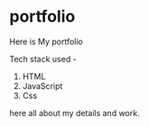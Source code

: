 # portfolio
Here is My portfolio

Tech stack used -
1) HTML
2) JavaScript
3) Css

here all about my details and work.
